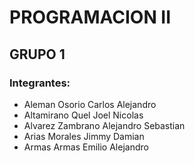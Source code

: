 # PROGRAMACION II

## GRUPO 1

### Integrantes:
- Aleman Osorio Carlos Alejandro
- Altamirano Quel Joel Nicolas
- Alvarez Zambrano Alejandro Sebastian
- Arias Morales Jimmy Damian
- Armas Armas Emilio Alejandro